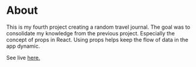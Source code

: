 # About

This is my fourth project creating a random travel journal.
The goal was to consolidate my knowledge from the previous project. 
Especially the concept of props in React. Using props helps keep the flow of data in the app dynamic.

See live [here.](https://waldemarhermann.github.io/travel-journal/)
